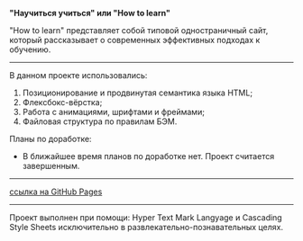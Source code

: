  **"Научиться учиться" или "How to learn"** 

 "How to learn" представляет собой типовой одностраничный сайт, который рассказывает о современных эффективных подходах к обучению. 

---

 В данном проекте использовались: 

 1. Позиционирование и продвинутая семантика языка HTML;
 2. Флексбокс-вёрстка;
 3. Работа с анимациями, шрифтами и фреймами;
 4. Файловая структура по правилам БЭМ.

 Планы по доработке:

 - В ближайшее время планов по доработке нет. Проект считается завершенным.

---

 [ссылка на GitHub Pages](https://bukingemskiy.github.io/learn-to-learn/)

---

 Проект выполнен при помощи: Hyper Text Mark Langyage и Cascading Style Sheets исключительно в развлекательно-познавательных целях.
